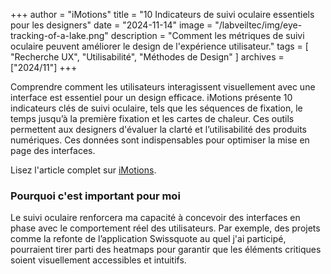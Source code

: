 +++
author = "iMotions"
title = "10 Indicateurs de suivi oculaire essentiels pour les designers"
date = "2024-11-14"
image = "/labveiltec/img/eye-tracking-of-a-lake.png"
description = "Comment les métriques de suivi oculaire peuvent améliorer le design de l'expérience utilisateur."
tags = [
    "Recherche UX",
    "Utilisabilité",
    "Méthodes de Design"
]
archives = ["2024/11"]
+++

Comprendre comment les utilisateurs interagissent visuellement avec une interface est essentiel pour un design efficace. iMotions présente 10 indicateurs clés de suivi oculaire, tels que les séquences de fixation, le temps jusqu’à la première fixation et les cartes de chaleur. Ces outils permettent aux designers d'évaluer la clarté et l’utilisabilité des produits numériques. Ces données sont indispensables pour optimiser la mise en page des interfaces.

Lisez l'article complet sur [iMotions](https://imotions.com/blog/learning/10-terms-metrics-eye-tracking/#7-fixation-sequences).  
<!--more-->

### Pourquoi c'est important pour moi

Le suivi oculaire renforcera ma capacité à concevoir des interfaces en phase avec le comportement réel des utilisateurs. Par exemple, des projets comme la refonte de l’application Swissquote au quel j'ai participé, pourraient tirer parti des heatmaps pour garantir que les éléments critiques soient visuellement accessibles et intuitifs.

<br>
